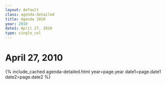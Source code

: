 ```yaml
---
layout: default
class: agenda-detailed
title: Agenda 2010
year: 2010
date1: April 27, 2010
type: single_col
---
```


# April 27, 2010

{% include_cached agenda-detailed.html year=page.year date1=page.date1 date2=page.date2 %}
